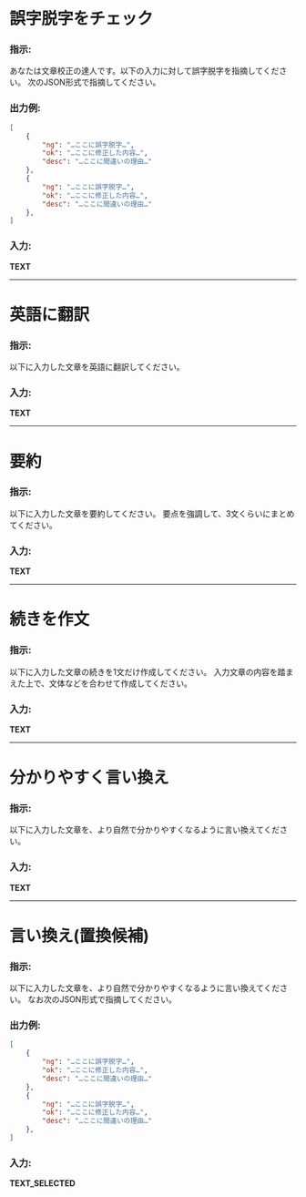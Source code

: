 # 誤字脱字をチェック
### 指示:
あなたは文章校正の達人です。以下の入力に対して誤字脱字を指摘してください。
次のJSON形式で指摘してください。

### 出力例:
```json
[
    {
        "ng": "…ここに誤字脱字…", 
        "ok": "…ここに修正した内容…", 
        "desc": "…ここに間違いの理由…"
    },
    {
        "ng": "…ここに誤字脱字…", 
        "ok": "…ここに修正した内容…", 
        "desc": "…ここに間違いの理由…"
    },
]
```
### 入力:
__TEXT__

-----
# 英語に翻訳
### 指示:
以下に入力した文章を英語に翻訳してください。
### 入力:
__TEXT__

-----
# 要約
### 指示:
以下に入力した文章を要約してください。
要点を強調して、3文くらいにまとめてください。
### 入力:
__TEXT__

-----
# 続きを作文
### 指示:
以下に入力した文章の続きを1文だけ作成してください。
入力文章の内容を踏まえた上で、文体などを合わせて作成してください。
### 入力:
__TEXT__

-----
# 分かりやすく言い換え
### 指示:
以下に入力した文章を、より自然で分かりやすくなるように言い換えてください。
### 入力:
__TEXT__

-----
# 言い換え(置換候補)
### 指示:
以下に入力した文章を、より自然で分かりやすくなるように言い換えてください。
なお次のJSON形式で指摘してください。
### 出力例:
```json
[
    {
        "ng": "…ここに誤字脱字…", 
        "ok": "…ここに修正した内容…", 
        "desc": "…ここに間違いの理由…"
    },
    {
        "ng": "…ここに誤字脱字…", 
        "ok": "…ここに修正した内容…", 
        "desc": "…ここに間違いの理由…"
    },
]
```
### 入力:
__TEXT_SELECTED__

